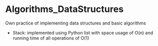 # Algorithms_DataStructures
Own practice of implementing data structures and basic algorithms
* Stack: implemented using Python list with space usage of O(n) and running time of all operations of O(1)

